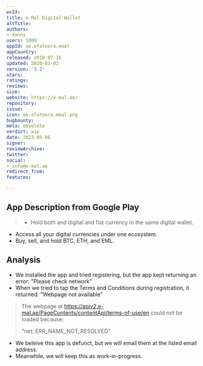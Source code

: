 ```yaml
---
wsId: 
title: e-Mal Digital Wallet
altTitle: 
authors:
- danny 
users: 1000
appId: ae.efatoora.emal
appCountry: 
released: 2018-07-16
updated: 2020-01-02
version: '3.2'
stars: 
ratings: 
reviews: 
size: 
website: https://e-mal.ae/
repository: 
issue: 
icon: ae.efatoora.emal.png
bugbounty: 
meta: obsolete
verdict: wip
date: 2023-05-06
signer: 
reviewArchive: 
twitter: 
social: 
- info@e-mal.ae
redirect_from: 
features: 

---
```


## App Description from Google Play 

> - Hold both and digital and fiat currency in the same digital wallet.
- Access all your digital currencies under one ecosystem.
- Buy, sell, and hold BTC, ETH, and EML.

## Analysis 

- We installed the app and tried registering, but the app kept returning an error: "Please check network"
- When we tried to tap the Terms and Conditions during registration, it returned: "Webpage not available"
> The webpage at https://apiv2.e-mal.ae/PageContents/contentApi/terms-of-use/en could not be loaded because:
>
> "net::ERR_NAME_NOT_RESOLVED"

- We beleive this app is defunct, but we will email them at the listed email address. 
- Meanwhile, we will keep this as work-in-progress.
